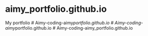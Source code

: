 # aimy_portfolio.github.io
My portfolio 
#   A i m y - c o d i n g - a i m y _ p o r t f o l i o . g i t h u b . i o  
 #   A i m y - c o d i n g - a i m y _ p o r t f o l i o . g i t h u b . i o  
 #   A i m y - c o d i n g - a i m y _ p o r t f o l i o . g i t h u b . i o  
 
